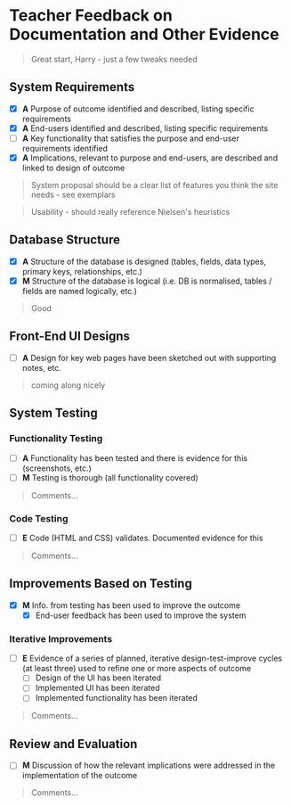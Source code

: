 # Teacher Feedback on Documentation and Other Evidence

> Great start, Harry - just a few tweaks needed


## System Requirements	

- [x] **A** Purpose of outcome identified and described, listing specific requirements
- [x] **A** End-users identified and described, listing specific requirements
- [ ] **A** Key functionality that satisfies the purpose and end-user requirements identified
- [x] **A** Implications, relevant to purpose and end-users, are described and linked to design of outcome

> System proposal should be a clear list of features you  think the site needs - see exemplars

> Usability - should really reference Nielsen's heuristics


## Database Structure	

- [x] **A** Structure of the database is designed (tables, fields, data types, primary keys, relationships, etc.)
- [x] **M** Structure of the database is logical (i.e. DB is normalised, tables / fields are named logically, etc.)

> Good


## Front-End UI Designs

- [ ] **A** Design for key web pages have been sketched out with supporting notes, etc.

> coming along nicely


## System Testing

### Functionality Testing

- [ ] **A** Functionality has been tested and there is evidence for this (screenshots, etc.)
- [ ] **M** Testing is thorough (all functionality covered)

> Comments...  

### Code Testing

- [ ] **E** Code (HTML and CSS) validates. Documented evidence for this

> Comments...  


## Improvements Based on Testing

- [x] **M** Info. from testing has been used to improve the outcome
    - [x] End-user feedback has been used to improve the system

### Iterative Improvements

- [ ] **E** Evidence of a series of planned, iterative design-test-improve cycles (at least three) used to refine one or more aspects of outcome
    - [ ] Design of the UI has been iterated
    - [ ] Implemented UI has been iterated
    - [ ] Implemented functionality has been iterated

> Comments...  


## Review and Evaluation

- [ ] **M** Discussion of how the relevant implications were addressed in the implementation of the outcome

> Comments...

